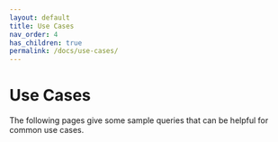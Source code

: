 ```yaml
---
layout: default
title: Use Cases
nav_order: 4
has_children: true
permalink: /docs/use-cases/
---
```


# Use Cases

The following pages give some sample queries that can be helpful for common use cases.